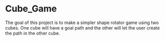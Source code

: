 # Cube_Game
The goal of this project is to make a simpler shape rotator game using two cubes.
One cube will have a goal path and the other will let the user create the path in
the other cube.


